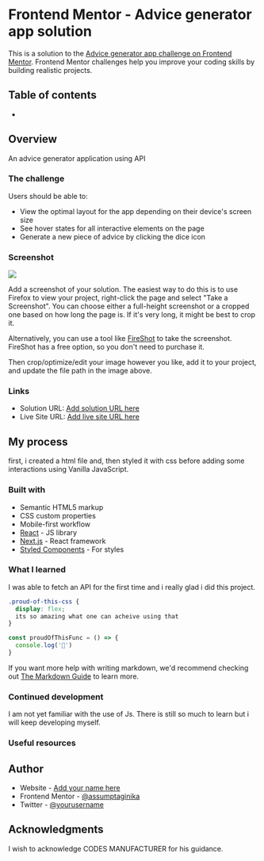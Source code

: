 # Frontend Mentor - Advice generator app solution

This is a solution to the [Advice generator app challenge on Frontend Mentor](https://www.frontendmentor.io/challenges/advice-generator-app-QdUG-13db). Frontend Mentor challenges help you improve your coding skills by building realistic projects.

## Table of contents

-
## Overview
An advice generator application using API

### The challenge

Users should be able to:

- View the optimal layout for the app depending on their device's screen size
- See hover states for all interactive elements on the page
- Generate a new piece of advice by clicking the dice icon

### Screenshot

![](./screenshot.jpg)

Add a screenshot of your solution. The easiest way to do this is to use Firefox to view your project, right-click the page and select "Take a Screenshot". You can choose either a full-height screenshot or a cropped one based on how long the page is. If it's very long, it might be best to crop it.

Alternatively, you can use a tool like [FireShot](https://getfireshot.com/) to take the screenshot. FireShot has a free option, so you don't need to purchase it. 

Then crop/optimize/edit your image however you like, add it to your project, and update the file path in the image above.


### Links

- Solution URL: [Add solution URL here](https://www.github.com/assumptaginika)
- Live Site URL: [Add live site URL here](https://your-live-site-url.com)

## My process
first, i created a html file and, then styled it with css before adding some interactions using Vanilla JavaScript.

### Built with

- Semantic HTML5 markup
- CSS custom properties
- Mobile-first workflow
- [React](https://reactjs.org/) - JS library
- [Next.js](https://nextjs.org/) - React framework
- [Styled Components](https://styled-components.com/) - For styles


### What I learned

I was able to fetch an API for the first time and i really glad i did this project.
```css
.proud-of-this-css {
  display: flex;
  its so amazing what one can acheive using that
}
```
```js
const proudOfThisFunc = () => {
  console.log('🎉')
}
```

If you want more help with writing markdown, we'd recommend checking out [The Markdown Guide](https://www.markdownguide.org/) to learn more.


### Continued development

I am not yet familiar with the use of Js. There is still so much to learn but i will keep developing myself.
### Useful resources

## Author

- Website - [Add your name here](https://www.github.com/assumptaginika)
- Frontend Mentor - [@assumptaginika](https://www.frontendmentor.io/profile/yourusername)
- Twitter - [@yourusername](https://www.twitter.com/yourusername)

## Acknowledgments
I wish to acknowledge CODES MANUFACTURER for his guidance.
